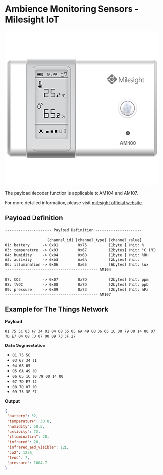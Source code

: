 # Ambience Monitoring Sensors - Milesight IoT
![AM100](AM100.png)

The payload decoder function is applicable to AM104 and AM107. 

For more detailed information, please visit [milesight official website](https://www.milesight-iot.com).


## Payload Definition

 ```
--------------------- Payload Definition ---------------------

                    [channel_id] [channel_type] [channel_value]
 01: battery      -> 0x01         0x75          [1byte ] Unit: %
 03: temperature  -> 0x03         0x67          [2bytes] Unit: °C (℉)
 04: humidity     -> 0x04         0x68          [1byte ] Unit: %RH
 05: activity     -> 0x05         0x6A          [2bytes] Unit: 
 06: illumination -> 0x06         0x65          [6bytes] Unit: lux
 ------------------------------------------ AM104

 07: CO2          -> 0x07         0x7D          [2bytes] Unit: ppm
 08: tVOC         -> 0x08         0x7D          [2bytes] Unit: ppb
 09: pressure     -> 0x09         0x73          [2bytes] Unit: hPa
 ------------------------------------------ AM107
 ```

## Example for The Things Network

**Payload**
```
01 75 5C 03 67 34 01 04 68 65 05 6A 49 00 06 65 1C 00 79 00 14 00 07 7D E7 04 08 7D 07 00 09 73 3F 27
```



**Data Segmentation**

   - `01 75 5C`
   - `03 67 34 01`
   - `04 68 65`
   - `05 6A 49 00`
   - `06 65 1C 00 79 00 14 00`
   - `07 7D E7 04`
   - `08 7D 07 00`
   - `09 73 3F 27`



**Output**

 ```json
{
  "battery": 92,
  "temperature": 30.8,
  "humidity": 50.5,
  "activity": 73,
  "illumination": 28,
  "infrared": 20,
  "infrared_and_visible": 121,
  "co2": 1255,
  "tvoc": 7,
  "pressure": 1004.7
}
 ```
